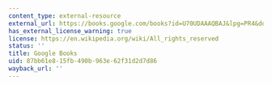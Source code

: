 ```yaml
---
content_type: external-resource
external_url: https://books.google.com/books?id=U70UDAAAQBAJ&lpg=PR4&dq=les%20liaisons%20dangereuses%20oxford%20university%20press&pg=PP1#v=onepage&q&f=false
has_external_license_warning: true
license: https://en.wikipedia.org/wiki/All_rights_reserved
status: ''
title: Google Books
uid: 87bb61e8-15fb-490b-963e-62f31d2d7d86
wayback_url: ''
---
```


